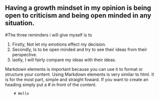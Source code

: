 ## Having a growth mindset in my opinion is being open to criticism and being open minded in any situation.
#The three reminders i will give myself is to 
1. Firstly, Not let my emotions effect my decision.
2. Secondly, Is to be open minded and try to see their ideas from their perspective.
3. lastly, I will fairly compare my ideas with their ideas.



 Markdown elements is important because you can use it to format or structure your content.
  Using Markdown elements is very similar to html.
 It is for the most part, simple and straight foward. 
 If you want to create an heading simply put a # in front of the content.
  
 
        # Hello
 
